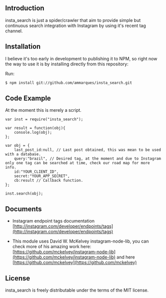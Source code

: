 ## Introduction
insta_search is just a spider/crawler that aim to provide simple but continuous search integration with Instagram by using it's recent tag channel.

## Installation
I believe it's too early in development to publishing it to NPM, so right now the way to use it is by installing directly from this repository:

Run:

```bash
$ npm install git://github.com/ammarques/insta_search.git
```

## Code Example
At the moment this is merely a script.

```
var inst = require("insta_search");

var result = function(obj){
    console.log(obj);
};

var obj = {
    last_post_id:null, // Last post obtained, this was mean to be used with a database.
    query:"brazil", // Desired tag, at the moment and due to Instagram only one tag can be searched at time, check our road map for more info.
    id:"YOUR_CLIENT_ID",
    secret:"YOUR_APP_SECRET",
    cb:result // Callback function.
};

inst.search(obj);
```


## Documents
*   Instagram endpoint tags documentation
    [http://instagram.com/developer/endpoints/tags](http://instagram.com/developer/endpoints/tags)

*   This module uses David W. McKelvey instagram-node-lib, you can check more of his amazing work here:
    [https://github.com/mckelvey/instagram-node-lib](https://github.com/mckelvey/instagram-node-lib) and here [https://github.com/mckelvey](https://github.com/mckelvey)


## License
insta_search is freely distributable under the terms of the MIT license.